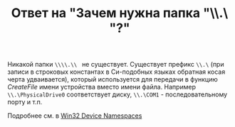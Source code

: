 ﻿---
title: "Ответ на \"Зачем нужна папка &quot;\\\\\\\\.\\\\ &quot;?\""
se.owner.user_id: 240512
se.owner.display_name: "MSDN.WhiteKnight"
se.owner.link: "https://ru.stackoverflow.com/users/240512/msdn-whiteknight"
se.answer_id: 811951
se.question_id: 811791
se.post_type: answer
se.is_accepted: False
---
<p>Никакой папки <code>\\\\.\\ </code> не существует. Существует префикс <code>\\.\</code> (при записи в строковых константах в Си-подобных языках обратная косая черта удваивается), который используется для передачи в функцию <em>CreateFile</em> имени устройства вместо имени файла. Например <code>\\.\PhysicalDrive0</code> соответствует диску, <code>\\.\COM1</code> - последовательному порту и т.п.</p>
<p>Подробнее см. в <a href="https://docs.microsoft.com/en-us/windows/win32/fileio/naming-a-file#win32-device-namespaces" rel="nofollow noreferrer">Win32 Device Namespaces</a></p>
